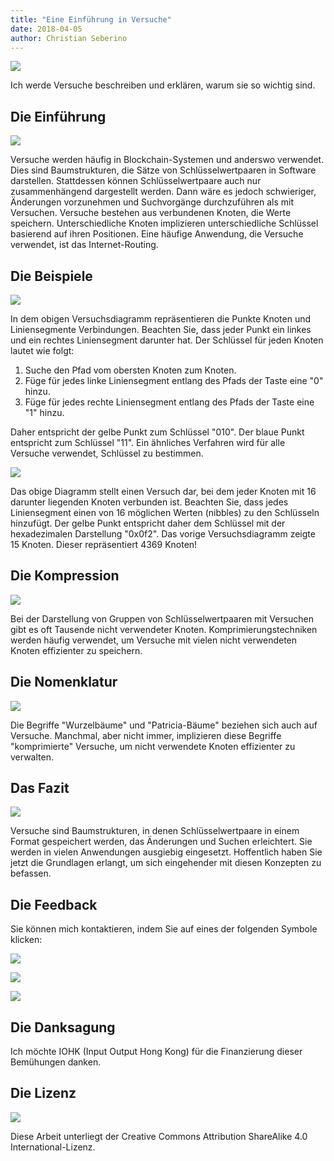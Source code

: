 ```yaml
---
title: "Eine Einführung in Versuche"
date: 2018-04-05
author: Christian Seberino
---
```


![](./1cMuhjTGzOLV5U_K-ZTIu6w.jpeg)

Ich werde Versuche beschreiben und erklären, warum sie so wichtig sind.

## Die Einführung

![](./1PspwIHWBVRfeUmS3hppEhA.jpeg)

Versuche werden häufig in Blockchain-Systemen und anderswo verwendet. Dies sind Baumstrukturen, die Sätze von Schlüsselwertpaaren in Software darstellen. Stattdessen können Schlüsselwertpaare auch nur zusammenhängend dargestellt werden. Dann wäre es jedoch schwieriger, Änderungen vorzunehmen und Suchvorgänge durchzuführen als mit Versuchen. Versuche bestehen aus verbundenen Knoten, die Werte speichern. Unterschiedliche Knoten implizieren unterschiedliche Schlüssel basierend auf ihren Positionen. Eine häufige Anwendung, die Versuche verwendet, ist das Internet-Routing.

## Die Beispiele

![](./1NxSDER7l2eRRfmzsa17Xlg.png)

In dem obigen Versuchsdiagramm repräsentieren die Punkte Knoten und Liniensegmente Verbindungen. Beachten Sie, dass jeder Punkt ein linkes und ein rechtes Liniensegment darunter hat. Der Schlüssel für jeden Knoten lautet wie folgt:

1. Suche den Pfad vom obersten Knoten zum Knoten.
2. Füge für jedes linke Liniensegment entlang des Pfads der Taste eine "0" hinzu.
3. Füge für jedes rechte Liniensegment entlang des Pfads der Taste eine "1" hinzu.

Daher entspricht der gelbe Punkt zum Schlüssel "010". Der blaue Punkt entspricht zum Schlüssel "11". Ein ähnliches Verfahren wird für alle Versuche verwendet, Schlüssel zu bestimmen.

![](./1sxni7tZ2TQ9PR1_lFPFlaQ.png)

Das obige Diagramm stellt einen Versuch dar, bei dem jeder Knoten mit 16 darunter liegenden Knoten verbunden ist. Beachten Sie, dass jedes Liniensegment einen von 16 möglichen Werten (nibbles) zu den Schlüsseln hinzufügt. Der gelbe Punkt entspricht daher dem Schlüssel mit der hexadezimalen Darstellung "0x0f2". Das vorige Versuchsdiagramm zeigte 15 Knoten. Dieser repräsentiert 4369 Knoten!

## Die Kompression

![](./1BM8klqQeu4ZTO9BxU7dC8w.png)

Bei der Darstellung von Gruppen von Schlüsselwertpaaren mit Versuchen gibt es oft Tausende nicht verwendeter Knoten. Komprimierungstechniken werden häufig verwendet, um Versuche mit vielen nicht verwendeten Knoten effizienter zu speichern.

## Die Nomenklatur

![](./1xPRi16jbkoUaQpF3OX3NJg.png)

Die Begriffe "Wurzelbäume" und "Patricia-Bäume" beziehen sich auch auf Versuche. Manchmal, aber nicht immer, implizieren diese Begriffe "komprimierte" Versuche, um nicht verwendete Knoten effizienter zu verwalten.

## Das Fazit

![](./1fELeYRhN2hKLIbwtkX7dcw.png)

Versuche sind Baumstrukturen, in denen Schlüsselwertpaare in einem Format gespeichert werden, das Änderungen und Suchen erleichtert. Sie werden in vielen Anwendungen ausgiebig eingesetzt. Hoffentlich haben Sie jetzt die Grundlagen erlangt, um sich eingehender mit diesen Konzepten zu befassen.

## Die Feedback

Sie können mich kontaktieren, indem Sie auf eines der folgenden Symbole klicken:

![](./0*eoFC6QOWZ--bCngK.png)

![](./0*i3CwTFEKUnKYHMf0.png)

![](./0*HQj6HSHxE7pkIBjk.png)

## Die Danksagung

Ich möchte IOHK (Input Output Hong Kong) für die Finanzierung dieser Bemühungen danken.

## Die Lizenz

![](./0*hocpUZXBcjzNJeQ2.png)

Diese Arbeit unterliegt der Creative Commons Attribution ShareAlike 4.0 International-Lizenz.
